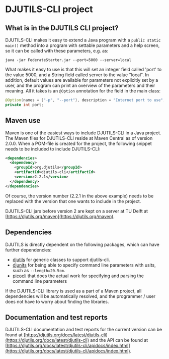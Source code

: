 # DJUTILS-CLI project

## What is in the DJUTILS CLI project?

DJUTILS-CLI makes it easy to extend a Java program with a `public static main()` method into a program with settable parameters and a help screen, so it can be called with these parameters, e.g. as:

```text
java -jar FederateStarter.jar --port=5000 --server=local
```

What makes it easy to use is that this will set an integer field called 'port' to the value 5000, and a String field called server to the value "local". In addition, default values are available for parameters not explicitly set by a user, and the program can print an overview of the parameters and their meaning. All it takes is an `@Option` annotation for the field in the main class:

```java
@Option(names = {"-p", "--port"}, description = "Internet port to use", defaultValue = "80")
private int port;
```


## Maven use

Maven is one of the easiest ways to include DJUTILS-CLI in a Java project. The Maven files for DJUTILS-CLI reside at Maven Central as of version 2.0.0. When a POM-file is created for the project, the following snippet needs to be included to include DJUTILS-CLI:

```xml
<dependencies>
  <dependency>
    <groupId>org.djutils</groupId>
    <artifactId>djutils-cli</artifactId>
    <version>2.2.1</version>
  </dependency>
</dependencies>
```

Of course, the version number (2.2.1 in the above example) needs to be replaced with the version that one wants to include in the project.

DJUTILS-CLI jars before version 2 are kept on a server at TU Delft at [https://djutils.org/maven](https://djutils.org/maven).



## Dependencies

DJUTILS is directly dependent on the following packages, which can have further dependencies:

* [djutils](https://djutils.org/manual/djutils) for generic classes to support djutils-cli.
* [djunits](https://djunits.org/manual/) for being able to specify command line parameters with usits, such as `--length=20.5cm`.
* [picocli](https://picocli.info/) that does the actual work for specifying and parsing the command line parameters

If the DJUTILS-CLI library is used as a part of a Maven project, all dependencies will be automatically resolved, and the programmer / user does not have to worry about finding the libraries.


## Documentation and test reports

DJUTILS-CLI documentation and test reports for the current version can be found at [https://djutils.org/docs/latest/djutils-cli](https://djutils.org/docs/latest/djutils-cli) and the API can be found at [https://djutils.org/docs/latest/djutils-cli/apidocs/index.html](https://djutils.org/docs/latest/djutils-cli/apidocs/index.html).
